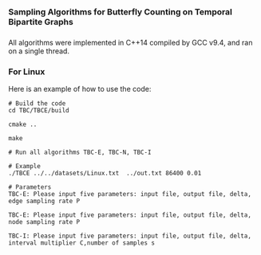 ###
### Sampling Algorithms for Butterfly Counting on Temporal Bipartite Graphs
###

All algorithms were implemented in C++14 compiled by GCC v9.4, and ran on a single thread.

### For Linux

Here is an example of how to use the code:
```
# Build the code
cd TBC/TBCE/build

cmake ..

make

# Run all algorithms TBC-E, TBC-N, TBC-I

# Example
./TBCE ../../datasets/Linux.txt  ../out.txt 86400 0.01

# Parameters
TBC-E: Please input five parameters: input file, output file, delta, edge sampling rate P

TBC-E: Please input five parameters: input file, output file, delta, node sampling rate P

TBC-I: Please input five parameters: input file, output file, delta, interval multiplier C,number of samples s


